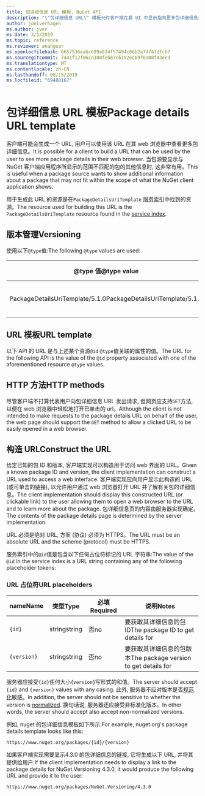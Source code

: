 ```yaml
---
title: 包详细信息 URL 模板, NuGet API
description: "\"包详细信息 URL\" 模板允许客户端在其 UI 中显示指向更多包详细信息的 web 链接"
author: joelverhagen
ms.author: jver
ms.date: 3/1/2019
ms.topic: reference
ms.reviewer: ananguar
ms.openlocfilehash: 6657536ea6c699a834f57494c66b2a7d741dfcb7
ms.sourcegitcommit: 7441f12f06ca380feb87c6192ec69f6108f43ee3
ms.translationtype: MT
ms.contentlocale: zh-CN
ms.lasthandoff: 08/15/2019
ms.locfileid: "69488167"
---
```

# <a name="package-details-url-template"></a><span data-ttu-id="89b1c-103">包详细信息 URL 模板</span><span class="sxs-lookup"><span data-stu-id="89b1c-103">Package details URL template</span></span>

<span data-ttu-id="89b1c-104">客户端可能会生成一个 URL, 用户可以使用该 URL 在其 web 浏览器中查看更多包详细信息。</span><span class="sxs-lookup"><span data-stu-id="89b1c-104">It is possible for a client to build a URL that can be used by the user to see more package details in their web browser.</span></span> <span data-ttu-id="89b1c-105">当包源要显示与 NuGet 客户端应用程序所显示的范围不匹配的包的其他信息时, 这非常有用。</span><span class="sxs-lookup"><span data-stu-id="89b1c-105">This is useful when a package source wants to show additional information about a package that may not fit within the scope of what the NuGet client application shows.</span></span>

<span data-ttu-id="89b1c-106">用于生成此 URL 的资源是在`PackageDetailsUriTemplate` [服务索引](service-index.md)中找到的资源。</span><span class="sxs-lookup"><span data-stu-id="89b1c-106">The resource used for building this URL is the `PackageDetailsUriTemplate` resource found in the [service index](service-index.md).</span></span>

## <a name="versioning"></a><span data-ttu-id="89b1c-107">版本管理</span><span class="sxs-lookup"><span data-stu-id="89b1c-107">Versioning</span></span>

<span data-ttu-id="89b1c-108">使用以下`@type`值:</span><span class="sxs-lookup"><span data-stu-id="89b1c-108">The following `@type` values are used:</span></span>

<span data-ttu-id="89b1c-109">@type 值</span><span class="sxs-lookup"><span data-stu-id="89b1c-109">@type value</span></span>                     | <span data-ttu-id="89b1c-110">说明</span><span class="sxs-lookup"><span data-stu-id="89b1c-110">Notes</span></span>
------------------------------- | -----
<span data-ttu-id="89b1c-111">PackageDetailsUriTemplate/5.1.0</span><span class="sxs-lookup"><span data-stu-id="89b1c-111">PackageDetailsUriTemplate/5.1.0</span></span> | <span data-ttu-id="89b1c-112">初始版本</span><span class="sxs-lookup"><span data-stu-id="89b1c-112">The initial release</span></span>

## <a name="url-template"></a><span data-ttu-id="89b1c-113">URL 模板</span><span class="sxs-lookup"><span data-stu-id="89b1c-113">URL template</span></span>

<span data-ttu-id="89b1c-114">以下 API 的 URL 是与上述某个资源`@id` `@type`值关联的属性的值。</span><span class="sxs-lookup"><span data-stu-id="89b1c-114">The URL for the following API is the value of the `@id` property associated with one of the aforementioned resource `@type` values.</span></span>

## <a name="http-methods"></a><span data-ttu-id="89b1c-115">HTTP 方法</span><span class="sxs-lookup"><span data-stu-id="89b1c-115">HTTP methods</span></span>

<span data-ttu-id="89b1c-116">尽管客户端不打算代表用户向包详细信息 URL 发出请求, 但网页应支持`GET`方法, 以便在 web 浏览器中轻松地打开已单击的 url。</span><span class="sxs-lookup"><span data-stu-id="89b1c-116">Although the client is not intended to make requests to the package details URL on behalf of the user, the web page should support the `GET` method to allow a clicked URL to be easily opened in a web browser.</span></span>

## <a name="construct-the-url"></a><span data-ttu-id="89b1c-117">构造 URL</span><span class="sxs-lookup"><span data-stu-id="89b1c-117">Construct the URL</span></span>

<span data-ttu-id="89b1c-118">给定已知的包 ID 和版本, 客户端实现可以构造用于访问 web 界面的 URL。</span><span class="sxs-lookup"><span data-stu-id="89b1c-118">Given a known package ID and version, the client implementation can construct a URL used to access a web interface.</span></span> <span data-ttu-id="89b1c-119">客户端实现应向用户显示此构造的 URL (或可单击的链接), 以允许用户通过 web 浏览器打开 URL 并了解有关包的详细信息。</span><span class="sxs-lookup"><span data-stu-id="89b1c-119">The client implementation should display this constructed URL (or clickable link) to the user allowing them to open a web browser to the URL and to learn more about the package.</span></span> <span data-ttu-id="89b1c-120">包详细信息页的内容由服务器实现确定。</span><span class="sxs-lookup"><span data-stu-id="89b1c-120">The contents of the package details page is determined by the server implementation.</span></span>

<span data-ttu-id="89b1c-121">URL 必须是绝对 URL, 方案 (协议) 必须为 HTTPS。</span><span class="sxs-lookup"><span data-stu-id="89b1c-121">The URL must be an absolute URL and the scheme (protocol) must be HTTPS.</span></span>

<span data-ttu-id="89b1c-122">服务索引中的`@id`值是包含以下任何占位符标记的 URL 字符串:</span><span class="sxs-lookup"><span data-stu-id="89b1c-122">The value of the `@id` in the service index is a URL string containing any of the following placeholder tokens:</span></span>

### <a name="url-placeholders"></a><span data-ttu-id="89b1c-123">URL 占位符</span><span class="sxs-lookup"><span data-stu-id="89b1c-123">URL placeholders</span></span>

<span data-ttu-id="89b1c-124">name</span><span class="sxs-lookup"><span data-stu-id="89b1c-124">Name</span></span>        | <span data-ttu-id="89b1c-125">类型</span><span class="sxs-lookup"><span data-stu-id="89b1c-125">Type</span></span>    | <span data-ttu-id="89b1c-126">必填</span><span class="sxs-lookup"><span data-stu-id="89b1c-126">Required</span></span> | <span data-ttu-id="89b1c-127">说明</span><span class="sxs-lookup"><span data-stu-id="89b1c-127">Notes</span></span>
----------- | ------- | -------- | -----
`{id}`      | <span data-ttu-id="89b1c-128">string</span><span class="sxs-lookup"><span data-stu-id="89b1c-128">string</span></span>  | <span data-ttu-id="89b1c-129">否</span><span class="sxs-lookup"><span data-stu-id="89b1c-129">no</span></span>       | <span data-ttu-id="89b1c-130">要获取其详细信息的包 ID</span><span class="sxs-lookup"><span data-stu-id="89b1c-130">The package ID to get details for</span></span>
`{version}` | <span data-ttu-id="89b1c-131">string</span><span class="sxs-lookup"><span data-stu-id="89b1c-131">string</span></span>  | <span data-ttu-id="89b1c-132">否</span><span class="sxs-lookup"><span data-stu-id="89b1c-132">no</span></span>       | <span data-ttu-id="89b1c-133">要获取其详细信息的包版本</span><span class="sxs-lookup"><span data-stu-id="89b1c-133">The package version to get details for</span></span>

<span data-ttu-id="89b1c-134">服务器应接受`{id}`任何大小`{version}`写形式的和值。</span><span class="sxs-lookup"><span data-stu-id="89b1c-134">The server should accept `{id}` and `{version}` values with any casing.</span></span> <span data-ttu-id="89b1c-135">此外, 服务器不应对版本是否[规范化](https://docs.microsoft.com/en-us/nuget/concepts/package-versioning#normalized-version-numbers)敏感。</span><span class="sxs-lookup"><span data-stu-id="89b1c-135">In addition, the server should not be sensitive to whether the version is [normalized](https://docs.microsoft.com/en-us/nuget/concepts/package-versioning#normalized-version-numbers).</span></span> <span data-ttu-id="89b1c-136">换句话说, 服务器还应接受非标准化版本。</span><span class="sxs-lookup"><span data-stu-id="89b1c-136">In other words, the server should accept also accept non-normalized versions.</span></span>

<span data-ttu-id="89b1c-137">例如, nuget 的包详细信息模板如下所示:</span><span class="sxs-lookup"><span data-stu-id="89b1c-137">For example, nuget.org's package details template looks like this:</span></span>

    https://www.nuget.org/packages/{id}/{version}

<span data-ttu-id="89b1c-138">如果客户端实现需要显示4.3.0 的包详细信息的链接, 它将生成以下 URL, 并将其提供给用户:</span><span class="sxs-lookup"><span data-stu-id="89b1c-138">If the client implementation needs to display a link to the package details for NuGet.Versioning 4.3.0, it would produce the following URL and provide it to the user:</span></span>

    https://www.nuget.org/packages/NuGet.Versioning/4.3.0

